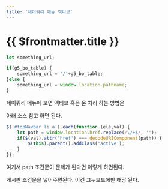 ```yaml
---
title: '제이쿼리 메뉴 액티브'
---
```


# {{ $frontmatter.title }}

```js
let something_url;

if(g5_bo_table) {
    something_url = '/'+g5_bo_table;
}else {
    something_url = window.location.pathname;
}
```

제이쿼리 메뉴에 보면 액티브 혹은 온 처리 하는 방법은 

아래 소스 참고 하면 된다.

```js 
$('#topNavbar li a').each(function (ele,val) {
    let path = window.location.href.replace(/\/+$/, '');
    if($(val).attr('href') === decodeURIComponent(path)) {
        $(this).parent().addClass('active');
    }
});
```

여기서 path 조건문이 문제가 된다면 이렇게 하면된다.

게시판 조건문을 넣어주면된다. 이건 그누보드에만 해당 된다.